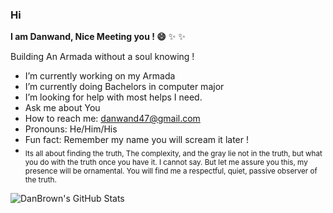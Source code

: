 ### Hi


**I am Danwand, Nice Meeting you ! 😄**  ✨ ✨

Building An Armada without a soul knowing !

-  I’m currently working on my Armada
-  I’m currently doing Bachelors in computer major
-  I’m looking for help with most helps I need.
-  Ask me about You
-  How to reach me: danwand47@gmail.com
-  Pronouns: He/Him/His
-  Fun fact: Remember my name you will scream it later !
-  <sub> Its all about finding the truth, The complexity, and the gray lie not in the truth, but
what you do with the truth once you have it. I cannot say. But let me assure you this, my presence will be ornamental.
You will find me a respectful, quiet, passive observer of the truth.</sub>


![DanBrown's GitHub Stats](https://github-readme-stats.vercel.app/api?username=DanBrown47&show_icons=true&theme=chartreuse-dark)
